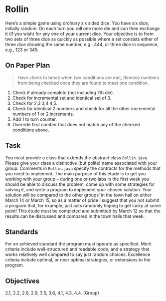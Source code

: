 # Rollin
Here’s a simple game using ordinary six sided dice. You have six dice, initially random.
On each turn you roll one more die and can then exchange it (if you wish) for any one of
your current dice. Your objective is to form two sets of three dice as quickly as possible
where a set consists either of three dice showing the same number, e.g., 444, or three
dice in sequence, e.g., 123 or 345.
## On Paper Plan
> Have check to break when two conditions are met, Remove numbers from being checked once they are found to meet one condition.
1. Check if already complete (not including 7th die).
2. Check for incremental set and identical set of 3.
3. Check for 2,3 3,4 4,5.
4. Check for identical 2 numbers and check for all the other incremental numbers of 1 or 2 increments.
5. Add 1 to turn counter.
6. Override first number that does not match any of the checked conditions above.  
## Task
You must provide a class that extends the abstract class ```Rollin.java```. Please give
your class a distinctive (but polite) name associated with your group. Comments in
```Rollin.java``` specify the contracts for the methods that you need to implement.
The main purpose of this étude is to get you working with your group – during one
or two labs in the first week you should be able to discuss the problem, come up with
some strategies for solving it, and write a program to implement your chosen solution.
Your solution will be compared to the other groups’ in the town hall on either March
14 or March 15, so as a matter of pride I suggest that you not submit a program that, for
example, just acts randomly hoping to get lucky at some point!
This étude must be completed and submitted by March 12 so that the results can be
discussed and compared in the town halls that week.
## Standards
For an achieved standard the program must operate as specified.
Merit criteria include well-structured and readable code, and a strategy that works relatively well compared to say just random choices.
Excellence criteria include optimal, or near optimal strategies, or extensions to the program.
## Objectives
2.1, 2.2, 2.6, 2.9, 3.5, 3.6, 4.1, 4.3, 4.4.
(Group)
